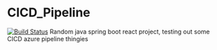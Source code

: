 # CICD_Pipeline
[![Build Status](https://dev.azure.com/henrifola/PipelineTest/_apis/build/status/PipelineTest?branchName=master)](https://dev.azure.com/henrifola/PipelineTest/_build/latest?definitionId=1&branchName=master)
Random java spring boot react project, testing out some CICD azure pipeline thingies
